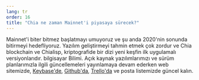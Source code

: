 ```yaml
---
lang: tr
order: 16
title: "Chia ne zaman Mainnet'i piyasaya sürecek?"
---
```


Mainnet'i biter bitmez başlatmayı umuyoruz ve şu anda 2020'nin sonunda bitirmeyi hedefliyoruz. Yazılım geliştirmeyi tahmin etmek çok zordur ve Chia blockchain ve Chialisp, kriptografide bir dizi yeni keşfin ilk uygulamalı versiyonlarıdır. bilgisayar Bilimi. Açık kaynak yazılımlarımızı ve sürüm planlarımızla ilgili güncellemeleri yayınlamaya devam ederken web sitemizde, [Keybase'de](https://keybase.io/team/chia_network.public), [Github'da](https://github.com/Chia-Network/), [Trello'da](https://trello.com/b/ZuNx7sET/engineering-core) ve posta listemizde güncel kalın.

